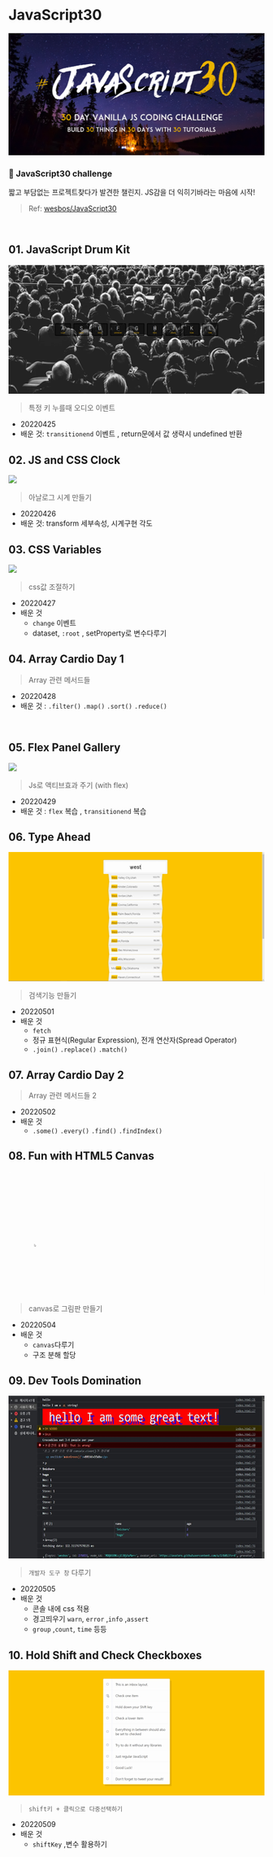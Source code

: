 # JavaScript30
![javascript30](image/javascript30.png)
### 🚩 JavaScript30 challenge   
짧고 부담없는 프로젝트찾다가 발견한 챌린지. JS감을 더 익히기바라는 마음에 시작!  
> Ref: [wesbos/JavaScript30](https://github.com/wesbos/JavaScript30)    

<br>   

## 01. JavaScript Drum Kit
<img src="image/01_drum.gif"> 

> 특정 키 누를때 오디오 이벤트 
+ 20220425
+ 배운 것: ```transitionend``` 이벤트 , return문에서 값 생략시 undefined 반환

## 02. JS and CSS Clock
<img src="image/02_clock.gif"> 

> 아날로그 시계 만들기    
+ 20220426 
+ 배운 것: transform 세부속성, 시계구현 각도 

## 03. CSS Variables
<img src="image/03_variables.gif"> 

> css값 조절하기    
+ 20220427 
+ 배운 것 
  + ```change``` 이벤트 
  + dataset, ```:root``` , setProperty로 변수다루기

## 04. Array Cardio Day 1
> Array 관련 메서드들
+ 20220428
+ 배운 것 : ```.filter()```   ```.map()```  ```.sort()```  ```.reduce()```   
<br>

## 05. Flex Panel Gallery
<img src="image/05.gif"> 

> Js로 액티브효과 주기 (with flex)
+ 20220429
+ 배운 것 : ```flex``` 복습 , ```transitionend``` 복습 

## 06. Type Ahead
<img src="image/06.gif"> 

> 검색기능 만들기 
+ 20220501
+ 배운 것 
  + ```fetch```
  + 정규 표현식(Regular Expression), 전개 연산자(Spread Operator)
  + ```.join()```  ```.replace()```  ```.match()``` 

## 07. Array Cardio Day 2
> Array 관련 메서드들 2
+ 20220502
+ 배운 것 
  + ```.some()``` ```.every()``` ```.find()``` ```.findIndex()```
 
## 08. Fun with HTML5 Canvas
<img src="image/08.gif"> 

>  canvas로 그림판 만들기
+ 20220504
+ 배운 것 
  + ```canvas```다루기  
  + 구조 분해 할당
 
## 09. Dev Tools Domination
<img src="image/09.JPG"  height="320px"> 

> ```개발자 도구 창``` 다루기  
+ 20220505
+ 배운 것 
  + 콘솔 내에 css 적용 
  + 경고띄우기 ```warn```, ```error``` ,```info``` ,```assert```
  + ```group``` ,```count```, ```time```  등등 
 
## 10. Hold Shift and Check Checkboxes
<img src="image/10.gif"> 

> ```shift키 + 클릭으로 다중선택하기```   
+ 20220509
+ 배운 것 
  + ```shiftKey``` ,변수 활용하기
 